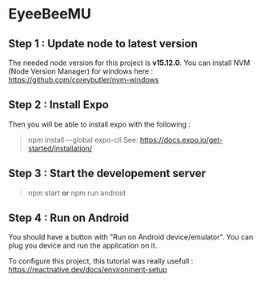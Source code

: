# EyeeBeeMU

## Step 1 : Update node to latest version 

The needed node version for this project is **v15.12.0**.
You can install NVM (Node Version Manager) for windows here : https://github.com/coreybutler/nvm-windows

## Step 2 : Install Expo

Then you will be able to install expo with the following :
> npm install --global expo-cli
See: https://docs.expo.io/get-started/installation/

## Step 3 : Start the developement server

> npm start
**or**
> npm run android

## Step 4 : Run on Android

You should have a button with "Run on Android device/emulator". You can plug you device and run the application on it.

To configure this project, this tutorial was really usefull :
https://reactnative.dev/docs/environment-setup





